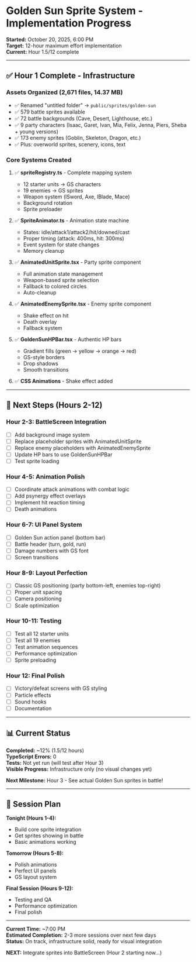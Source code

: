 # Golden Sun Sprite System - Implementation Progress

**Started:** October 20, 2025, 6:00 PM  
**Target:** 12-hour maximum effort implementation  
**Current:** Hour 1.5/12 complete

---

## ✅ Hour 1 Complete - Infrastructure

### Assets Organized (2,671 files, 14.37 MB)
- ✅ Renamed "untitled folder" → `public/sprites/golden-sun`
- ✅ 579 battle sprites available
- ✅ 72 battle backgrounds (Cave, Desert, Lighthouse, etc.)
- ✅ 9 party characters (Isaac, Garet, Ivan, Mia, Felix, Jenna, Piers, Sheba + young versions)
- ✅ 173 enemy sprites (Goblin, Skeleton, Dragon, etc.)
- ✅ Plus: overworld sprites, scenery, icons, text

### Core Systems Created
1. ✅ **spriteRegistry.ts** - Complete mapping system
   - 12 starter units → GS characters
   - 19 enemies → GS sprites
   - Weapon system (lSword, Axe, lBlade, Mace)
   - Background rotation
   - Sprite preloader

2. ✅ **SpriteAnimator.ts** - Animation state machine
   - States: idle/attack1/attack2/hit/downed/cast
   - Proper timing (attack: 400ms, hit: 300ms)
   - Event system for state changes
   - Memory cleanup

3. ✅ **AnimatedUnitSprite.tsx** - Party sprite component
   - Full animation state management
   - Weapon-based sprite selection
   - Fallback to colored circles
   - Auto-cleanup

4. ✅ **AnimatedEnemySprite.tsx** - Enemy sprite component
   - Shake effect on hit
   - Death overlay
   - Fallback system

5. ✅ **GoldenSunHPBar.tsx** - Authentic HP bars
   - Gradient fills (green → yellow → orange → red)
   - GS-style borders
   - Drop shadows
   - Smooth transitions

6. ✅ **CSS Animations** - Shake effect added

---

## 🎯 Next Steps (Hours 2-12)

### Hour 2-3: BattleScreen Integration
- [ ] Add background image system
- [ ] Replace placeholder sprites with AnimatedUnitSprite
- [ ] Replace enemy placeholders with AnimatedEnemySprite
- [ ] Update HP bars to use GoldenSunHPBar
- [ ] Test sprite loading

### Hour 4-5: Animation Polish
- [ ] Coordinate attack animations with combat logic
- [ ] Add psynergy effect overlays
- [ ] Implement hit reaction timing
- [ ] Death animations

### Hour 6-7: UI Panel System
- [ ] Golden Sun action panel (bottom bar)
- [ ] Battle header (turn, gold, run)
- [ ] Damage numbers with GS font
- [ ] Screen transitions

### Hour 8-9: Layout Perfection
- [ ] Classic GS positioning (party bottom-left, enemies top-right)
- [ ] Proper unit spacing
- [ ] Camera positioning
- [ ] Scale optimization

### Hour 10-11: Testing
- [ ] Test all 12 starter units
- [ ] Test all 19 enemies
- [ ] Test animation sequences
- [ ] Performance optimization
- [ ] Sprite preloading

### Hour 12: Final Polish
- [ ] Victory/defeat screens with GS styling
- [ ] Particle effects
- [ ] Sound hooks
- [ ] Documentation

---

## 📊 Current Status

**Completed:** ~12% (1.5/12 hours)  
**TypeScript Errors:** 0  
**Tests:** Not yet run (will test after Hour 3)  
**Visible Progress:** Infrastructure only (no visual changes yet)

**Next Milestone:** Hour 3 - See actual Golden Sun sprites in battle!

---

## 🎯 Session Plan

**Tonight (Hours 1-4):**  
- Build core sprite integration
- Get sprites showing in battle
- Basic animations working

**Tomorrow (Hours 5-8):**  
- Polish animations
- Perfect UI panels
- GS layout system

**Final Session (Hours 9-12):**  
- Testing and QA
- Performance optimization
- Final polish

---

**Current Time:** ~7:00 PM  
**Estimated Completion:** 2-3 more sessions over next few days  
**Status:** On track, infrastructure solid, ready for visual integration

**NEXT:** Integrate sprites into BattleScreen (Hour 2 starting now...)

